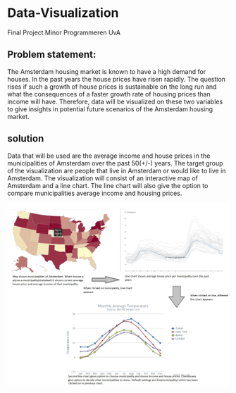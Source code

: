 # Data-Visualization
Final Project Minor Programmeren UvA

## Problem statement: 
The Amsterdam housing market is known to have a high demand for houses. In the past years the house prices have risen rapidly. The question rises if such a growth of house prices is sustainable on the long run and what the consequences of a faster growth rate of housing prices than income will have. Therefore, data will be visualized on these two variables to give insights in potential future scenarios of the Amsterdam housing market.

## solution
Data that will be used are the average income and house prices in the municipalities of Amsterdam over the past 50(+/-) years.
The target group of the visualization are people that live in Amsterdam or would like to live in Amsterdam.
The visualization will consist of an interactive map of Amsterdam and a line chart. The line chart will also give the option to compare municipalities average income and housing prices.


![What is this](Visualization.png)
